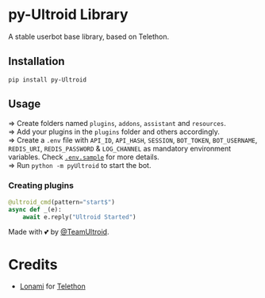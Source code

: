 # py-Ultroid Library
A stable userbot base library, based on Telethon.

## Installation
`pip install py-Ultroid`

## Usage
=> Create folders named `plugins`, `addons`, `assistant` and `resources`.<br/>
=> Add your plugins in the `plugins` folder and others accordingly.<br/>
=> Create a `.env` file with `API_ID`, `API_HASH`, `SESSION`, 
`BOT_TOKEN`, `BOT_USERNAME`, `REDIS_URI`, `REDIS_PASSWORD` & 
`LOG_CHANNEL` as mandatory environment variables. Check
[`.env.sample`](https://github.com/TeamUltroid/Ultroid/.env.sample) for more details.<br/>
=> Run `python -m pyUltroid` to start the bot.<br/>

### Creating plugins
```python
@ultroid_cmd(pattern="start$")   
async def _(e):   
    await e.reply("Ultroid Started")   
```

Made with 💕 by [@TeamUltroid](https://t.me/TeamUltroid). <br />

# Credits
* [Lonami](https://github.com/LonamiWebs/) for [Telethon](https://github.com/LonamiWebs/Telethon)
